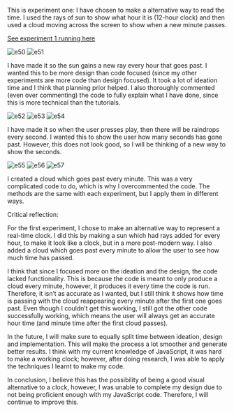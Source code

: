 This is experiment one: I have chosen to make a alternative way to read the time. I used the rays of sun to show what hour it is (12-hour clock) and then used a cloud moving across the screen to show when a new minute passes.

[See experiment 1 running here](/experiment1_2025_06_01_13_49_28/index.html)

![e50](https://github.com/user-attachments/assets/31eb7b4c-260a-4689-aace-8ca56297efca)
![e51](https://github.com/user-attachments/assets/79670fe5-ae4a-4fc8-9289-9f7227a9d96b)

I have made it so the sun gains a new ray every hour that goes past. I wanted this to be more design than code focused (since my other experiments are more code than design focused). It took a lot of ideation time and I think that planning prior helped. I also thoroughly commented (even over commenting) the code to fully explain what I have done, since this is more technical than the tutorials.


![e52](https://github.com/user-attachments/assets/e4bfa9df-ea25-4980-9f84-253b1c6b522f)
![e53](https://github.com/user-attachments/assets/81a55b2a-7feb-41f6-b427-8fbf4dc97474)
![e54](https://github.com/user-attachments/assets/090eb8d8-ff7e-4941-9378-8b049ef8b84e)

I have made it so when the user presses play, then there will be raindrops every second. I wanted this to show the user how many seconds has gone past. However, this does not look good, so I will be thinking of a new way to show the seconds.

![e55](https://github.com/user-attachments/assets/62975d3c-112b-4408-8ad3-de227bfcf9eb)
![e56](https://github.com/user-attachments/assets/ff3119b7-f6a6-46ca-b832-d2471fcad511)
![e57](https://github.com/user-attachments/assets/b09a8c8c-10e5-4e05-858c-b59ec607496d)

I created a cloud which goes past every minute. This was a very complicated code to do, which is why I overcommented the code. The methods are the same with each experiment, but I apply them in different ways.

Critical reflection:

For the first experiment, I chose to make an alternative way to represent a real-time clock. I did this by making a sun which had rays added for every hour, to make it look like a clock, but in a more post-modern way. I also added a cloud which goes past every minute to allow the user to see how much time has passed.

I think that since I focused more on the ideation and the design, the code lacked functionality. This is because the code is meant to only produce a cloud every minute, however, it produces it every time the code is run. Therefore, it isn’t as accurate as I wanted, but I still think it shows how time is passing with the cloud reappearing every minute after the first one goes past. Even though I couldn’t get this working, I still got the other code successfully working, which means the user will always get an accurate hour time (and minute time after the first cloud passes).

In the future, I will make sure to equally split time between ideation, design and implementation. This will make the process a lot smoother and generate better results. I think with my current knowledge of JavaScript, it was hard to make a working clock; however, after doing research, I was able to apply the techniques I learnt to make my code.

In conclusion, I believe this has the possibility of being a good visual alternative to a clock, however, I was unable to complete my design due to not being proficient enough with my JavaScript code. Therefore, I will continue to improve this.



